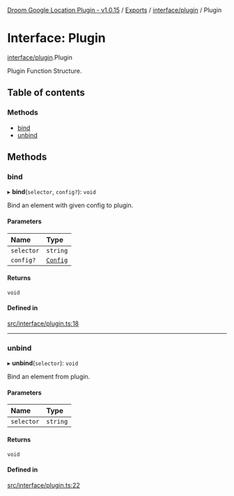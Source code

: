 [Droom Google Location Plugin - v1.0.15](../README.md) / [Exports](../modules.md) / [interface/plugin](../modules/interface_plugin.md) / Plugin

# Interface: Plugin

[interface/plugin](../modules/interface_plugin.md).Plugin

Plugin Function Structure.

## Table of contents

### Methods

- [bind](interface_plugin.Plugin.md#bind)
- [unbind](interface_plugin.Plugin.md#unbind)

## Methods

### bind

▸ **bind**(`selector`, `config?`): `void`

Bind an element with given config to plugin.

#### Parameters

| Name | Type |
| :------ | :------ |
| `selector` | `string` |
| `config?` | [`Config`](interface_plugin.Config.md) |

#### Returns

`void`

#### Defined in

[src/interface/plugin.ts:18](https://github.com/hitendrarao/location/blob/bb6fa88/src/interface/plugin.ts#L18)

___

### unbind

▸ **unbind**(`selector`): `void`

Bind an element from plugin.

#### Parameters

| Name | Type |
| :------ | :------ |
| `selector` | `string` |

#### Returns

`void`

#### Defined in

[src/interface/plugin.ts:22](https://github.com/hitendrarao/location/blob/bb6fa88/src/interface/plugin.ts#L22)
